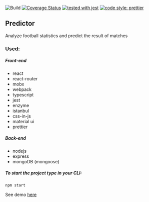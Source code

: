 ![Build](https://github.com/Rod-rig/predictor/workflows/Build/badge.svg)
[![Coverage Status](https://coveralls.io/repos/github/Rod-rig/predictor/badge.svg?branch=master)](https://coveralls.io/github/Rod-rig/predictor?branch=master)
[![tested with jest](https://img.shields.io/badge/tested_with-jest-99424f.svg)](https://github.com/facebook/jest)
[![code style: prettier](https://img.shields.io/badge/code_style-prettier-ff69b4.svg?style=flat-square)](https://github.com/prettier/prettier)

## Predictor

Analyze football statistics and predict the result of matches

### Used:

##### Front-end

- react
- react-router
- mobx
- webpack
- typescript
- jest
- enzyme
- istanbul
- css-in-js
- material ui
- prettier

##### Back-end

- nodejs
- express
- mongoDB (mongoose)

##### To start the project type in your CLI:

`npm start`

See demo [here](https://predict0r.herokuapp.com/)
